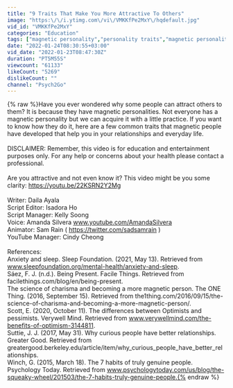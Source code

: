 ```yaml
---
title: "9 Traits That Make You More Attractive To Others"
image: "https:\/\/i.ytimg.com\/vi\/VMKKfPe2MxY\/hqdefault.jpg"
vid_id: "VMKKfPe2MxY"
categories: "Education"
tags: ["magnetic personality","personality traits","magnetic personality traits"]
date: "2022-01-24T08:30:55+03:00"
vid_date: "2022-01-23T08:47:30Z"
duration: "PT5M55S"
viewcount: "61133"
likeCount: "5269"
dislikeCount: ""
channel: "Psych2Go"
---
```

{% raw %}Have you ever wondered why some people can attract others to them? It is because they have magnetic personalities. Not everyone has a magnetic personality but we can acquire it with a little practice. If you want to know how they do it, here are a few common traits that magnetic people have developed that help you in your relationships and everyday life. <br /><br />DISCLAIMER: Remember, this video is for education and entertainment purposes only. For any help or concerns about your health please contact a professional. <br /><br />Are you attractive and not even know it? This video might be you some clarity: <a rel="nofollow" target="blank" href="https://youtu.be/22KSRN2Y2Mg">https://youtu.be/22KSRN2Y2Mg</a><br /><br />Writer: Daila Ayala<br />Script Editor: Isadora Ho <br />Script Manager: Kelly Soong <br />Voice: Amanda Silvera www.youtube.com/AmandaSilvera<br />Animator: Sam Rain ( <a rel="nofollow" target="blank" href="https://twitter.com/sadsamrain">https://twitter.com/sadsamrain</a> )<br />YouTube Manager: Cindy Cheong      <br /><br />References:<br />Anxiety and sleep. Sleep Foundation. (2021, May 13). Retrieved from www.sleepfoundation.org/mental-health/anxiety-and-sleep. <br />Sáez, F. J. (n.d.). Being Present. Facile Things. Retrieved from facilethings.com/blog/en/being-present. <br />The science of charisma and becoming a more magnetic person. The ONE Thing. (2016, September 15). Retrieved from the1thing.com/2016/09/15/the-science-of-charisma-and-becoming-a-more-magnetic-person/. <br />Scott, E. (2020, October 11). The differences between Optimists and pessimists. Verywell Mind. Retrieved from www.verywellmind.com/the-benefits-of-optimism-3144811. <br />Suttie, J. J. (2017, May 31). Why curious people have better relationships. Greater Good. Retrieved from greatergood.berkeley.edu/article/item/why_curious_people_have_better_relationships. <br />Winch, G. (2015, March 18). The 7 habits of truly genuine people. Psychology Today. Retrieved from www.psychologytoday.com/us/blog/the-squeaky-wheel/201503/the-7-habits-truly-genuine-people.{% endraw %}
